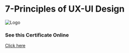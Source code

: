 
# 7-Principles of UX-UI Design






![Logo](https://s3.amazonaws.com/coursera_assets/meta_images/generated/CERTIFICATE_LANDING_PAGE/CERTIFICATE_LANDING_PAGE~VQLM4MMAZVKD/CERTIFICATE_LANDING_PAGE~VQLM4MMAZVKD.jpeg)


### See this Certificate Online


[Click here](https://www.coursera.org/account/accomplishments/verify/VQLM4MMAZVKD)


